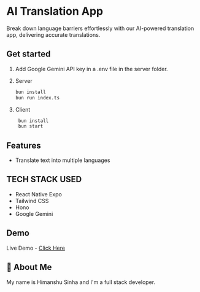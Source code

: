 # AI Translation App

Break down language barriers effortlessly with our AI-powered translation app, delivering accurate translations.

## Get started

1. Add Google Gemini API key in a .env file in the server folder.

2. Server

   ```bash
   bun install
   bun run index.ts
   ```

3. Client

   ```bash
    bun install
    bun start
   ```

## Features

- Translate text into multiple languages

## TECH STACK USED

- React Native Expo
- Tailwind CSS
- Hono
- Google Gemini

## Demo

Live Demo - [Click Here](https://www.youtube.com/shorts/pKUknjRwhNQ)

## 🚀 About Me

My name is Himanshu Sinha and I'm a full stack developer.
